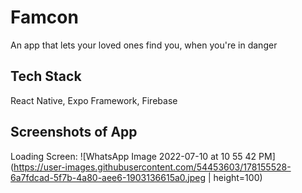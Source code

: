 # Famcon
An app that lets your loved ones find you, when you're in danger
## Tech Stack
React Native, Expo Framework, Firebase
## Screenshots of App
Loading Screen:
![WhatsApp Image 2022-07-10 at 10 55 42 PM](https://user-images.githubusercontent.com/54453603/178155528-6a7fdcad-5f7b-4a80-aee6-1903136615a0.jpeg | height=100)
